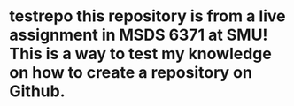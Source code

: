 # testrepo this repository is from a live assignment in MSDS 6371 at SMU! This is a way to test my knowledge on how to create a repository on Github.
